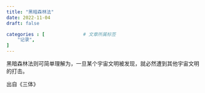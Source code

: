 ```yaml
---
title: "黑暗森林法"
date: 2022-11-04
draft: false

categories : [              # 文章所属标签
    "记录",
]
---
```


黑暗森林法则可简单理解为，一旦某个宇宙文明被发现，就必然遭到其他宇宙文明的打击。

出自《三体》